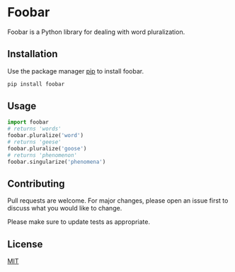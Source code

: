 # Foobar

Foobar is a Python library for dealing with word pluralization.

## Installation

Use the package manager [pip](https://pip.pypa.io/en/stable/) to install foobar.

```bash
pip install foobar
```

## Usage

```python
import foobar
# returns 'words'
foobar.pluralize('word')
# returns 'geese'
foobar.pluralize('goose')
# returns 'phenomenon'
foobar.singularize('phenomena')
```

## Contributing
Pull requests are welcome. For major changes, please open an issue first to discuss what you would like to change.



Please make sure to update tests as appropriate.

## License
[MIT](https://choosealicense.com/licenses/mit/)

